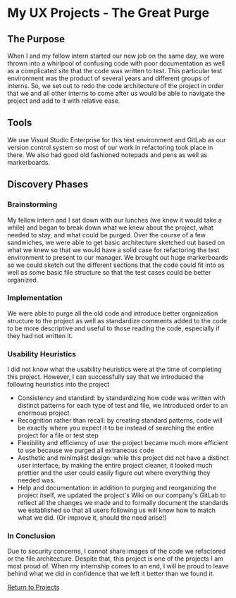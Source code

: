 # My UX Projects - The Great Purge

## The Purpose
When I and my fellow intern started our new job on the same day, we were thrown into a whirlpool of confusing code with poor documentation as well as a complicated site that the code was written to test. This particular test environment was the product of several years and different groups of interns. So, we set out to redo the code architecture of the project in order that we and all other interns to come after us would be able to navigate the project and add to it with relative ease. 

## Tools
We use Visual Studio Enterprise for this test environment and GitLab as our version control system so most of our work in refactoring took place in there. We also had good old fashioned notepads and pens as well as markerboards.

## Discovery Phases

### Brainstorming
My fellow intern and I sat down with our lunches (we knew it would take a while) and began to break down what we knew about the project, what needed to stay, and what could be purged. Over the course of a few sandwiches, we were able to get basic architecture sketched out based on what we knew so that we would have a solid case for refactoring the test environment to present to our manager. We brought out huge markerboards so we could sketch out the different sections that the code could fit into as well as some basic file structure so that the test cases could be better organized. 

### Implementation
We were able to purge all the old code and introduce better organization structure to the project as well as standardize comments added to the code to be more descriptive and useful to those reading the code, especially if they had not written it. 


### Usability Heuristics
I did not know what the usability heuristics were at the time of completing this project. However, I can successfully say that we introduced the following heuristics into the project
  -	Consistency and standard: by standardizing how code was written with distinct patterns for each type of test and file, we introduced order to an enormous project. 
  -	Recognition rather than recall: by creating standard patterns, code will be exactly where you expect it to be instead of searching the entire project for a file or test step
  -	Flexibility and efficiency of use: the project became much more efficient to use because we purged all extraneous code
  -	Aesthetic and minimalist design: while this project did not have a distinct user interface, by making the entire project cleaner, it looked much prettier and the user could easily figure out where everything they needed was.
  -	Help and documentation: in addition to purging and reorganizing the project itself, we updated the project's Wiki on our company's GitLab to reflect all the changes we made and to formally document the standards we established so that all users following us will know how to match what we did. (Or improve it, should the need arise!)

### In Conclusion
Due to security concerns, I cannot share images of the code we refactored or the file architecture. Despite that, this project is one of the projects I am most proud of. When my internship comes to an end, I will be proud to leave behind what we did in confidence that we left it better than we found it. 


[Return to Projects](projects.md)
